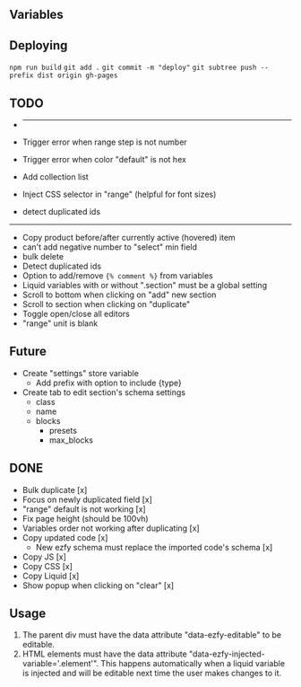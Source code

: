 ## Variables

## Deploying

`npm run build`
`git add .`
`git commit -m "deploy"`
`git subtree push --prefix dist origin gh-pages`

## TODO

- ***

- Trigger error when range step is not number
- Trigger error when color "default" is not hex
- Add collection list
- Inject CSS selector in "range" (helpful for font sizes)

- detect duplicated ids

---

- Copy product before/after currently active (hovered) item
- can't add negative number to "select" min field
- bulk delete
- Detect duplicated ids
- Option to add/remove `{% comment %}` from variables
- Liquid variables with or without ".section" must be a global setting
- Scroll to bottom when clicking on "add" new section
- Scroll to section when clicking on "duplicate"
- Toggle open/close all editors
- "range" unit is blank

## Future

- Create "settings" store variable
  - Add prefix with option to include {type}
- Create tab to edit section's schema settings
  - class
  - name
  - blocks
    - presets
    - max_blocks

## DONE

- Bulk duplicate [x]
- Focus on newly duplicated field [x]
- "range" default is not working [x]
- Fix page height (should be 100vh)
- Variables order not working after duplicating [x]
- Copy updated code [x]
  - New ezfy schema must replace the imported code's schema [x]
- Copy JS [x]
- Copy CSS [x]
- Copy Liquid [x]
- Show popup when clicking on "clear" [x]

## Usage

1. The parent div must have the data attribute "data-ezfy-editable" to be editable.
2. HTML elements must have the data attribute "data-ezfy-injected-variable='.element'". This happens automatically when a liquid variable is injected and will be editable next time the user makes changes to it.
